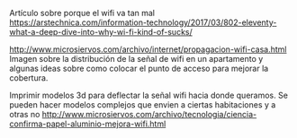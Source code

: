 Artículo sobre porque el wifi va tan mal
https://arstechnica.com/information-technology/2017/03/802-eleventy-what-a-deep-dive-into-why-wi-fi-kind-of-sucks/

http://www.microsiervos.com/archivo/internet/propagacion-wifi-casa.html
Imagen sobre la distribución de la señal de wifi en un apartamento y algunas ideas sobre como colocar el punto de acceso para mejorar la cobertura.


Imprimir modelos 3d para deflectar la señal wifi hacia donde queramos.
Se pueden hacer modelos complejos que envien a ciertas habitaciones y a otras no
http://www.microsiervos.com/archivo/tecnologia/ciencia-confirma-papel-aluminio-mejora-wifi.html
